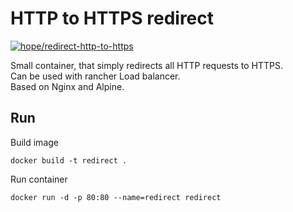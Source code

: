 # HTTP to HTTPS redirect

[![hope/redirect-http-to-https](https://img.shields.io/badge/docker-hope/redirect--http--to--https-brightgreen.svg)](https://hub.docker.com/r/hope/redirect-http-to-https/)

Small container, that simply redirects all HTTP requests to HTTPS.  
Can be used with rancher Load balancer.  
Based on Nginx and Alpine.  

## Run

Build image

    docker build -t redirect .
      
Run container

    docker run -d -p 80:80 --name=redirect redirect
